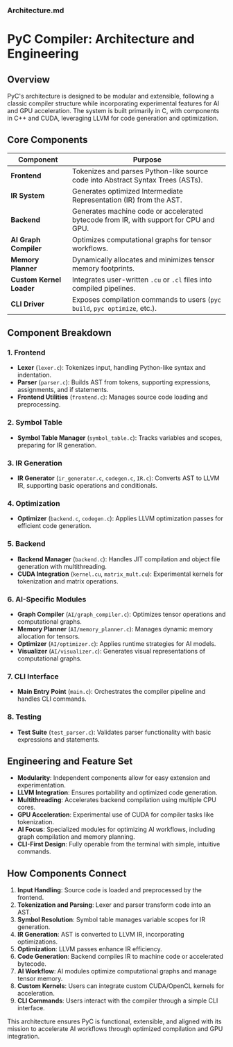 ### Architecture.md

# PyC Compiler: Architecture and Engineering

## Overview

PyC's architecture is designed to be modular and extensible, following a classic compiler structure while incorporating experimental features for AI and GPU acceleration. The system is built primarily in C, with components in C++ and CUDA, leveraging LLVM for code generation and optimization.

## Core Components

| Component          | Purpose                                                                 |
|--------------------|-------------------------------------------------------------------------|
| **Frontend**       | Tokenizes and parses Python-like source code into Abstract Syntax Trees (ASTs). |
| **IR System**      | Generates optimized Intermediate Representation (IR) from the AST.       |
| **Backend**        | Generates machine code or accelerated bytecode from IR, with support for CPU and GPU. |
| **AI Graph Compiler** | Optimizes computational graphs for tensor workflows.                    |
| **Memory Planner** | Dynamically allocates and minimizes tensor memory footprints.            |
| **Custom Kernel Loader** | Integrates user-written `.cu` or `.cl` files into compiled pipelines.    |
| **CLI Driver**     | Exposes compilation commands to users (`pyc build`, `pyc optimize`, etc.). |

## Component Breakdown

### 1. Frontend

- **Lexer** (`lexer.c`): Tokenizes input, handling Python-like syntax and indentation.  
- **Parser** (`parser.c`): Builds AST from tokens, supporting expressions, assignments, and if statements.  
- **Frontend Utilities** (`frontend.c`): Manages source code loading and preprocessing.

### 2. Symbol Table

- **Symbol Table Manager** (`symbol_table.c`): Tracks variables and scopes, preparing for IR generation.

### 3. IR Generation

- **IR Generator** (`ir_generator.c`, `codegen.c`, `IR.c`): Converts AST to LLVM IR, supporting basic operations and conditionals.

### 4. Optimization

- **Optimizer** (`backend.c`, `codegen.c`): Applies LLVM optimization passes for efficient code generation.

### 5. Backend

- **Backend Manager** (`backend.c`): Handles JIT compilation and object file generation with multithreading.  
- **CUDA Integration** (`kernel.cu`, `matrix_mult.cu`): Experimental kernels for tokenization and matrix operations.

### 6. AI-Specific Modules

- **Graph Compiler** (`AI/graph_compiler.c`): Optimizes tensor operations and computational graphs.  
- **Memory Planner** (`AI/memory_planner.c`): Manages dynamic memory allocation for tensors.  
- **Optimizer** (`AI/optimizer.c`): Applies runtime strategies for AI models.  
- **Visualizer** (`AI/visualizer.c`): Generates visual representations of computational graphs.

### 7. CLI Interface

- **Main Entry Point** (`main.c`): Orchestrates the compiler pipeline and handles CLI commands.

### 8. Testing

- **Test Suite** (`test_parser.c`): Validates parser functionality with basic expressions and statements.

## Engineering and Feature Set

- **Modularity**: Independent components allow for easy extension and experimentation.  
- **LLVM Integration**: Ensures portability and optimized code generation.  
- **Multithreading**: Accelerates backend compilation using multiple CPU cores.  
- **GPU Acceleration**: Experimental use of CUDA for compiler tasks like tokenization.  
- **AI Focus**: Specialized modules for optimizing AI workflows, including graph compilation and memory planning.  
- **CLI-First Design**: Fully operable from the terminal with simple, intuitive commands.

## How Components Connect

1. **Input Handling**: Source code is loaded and preprocessed by the frontend.  
2. **Tokenization and Parsing**: Lexer and parser transform code into an AST.  
3. **Symbol Resolution**: Symbol table manages variable scopes for IR generation.  
4. **IR Generation**: AST is converted to LLVM IR, incorporating optimizations.  
5. **Optimization**: LLVM passes enhance IR efficiency.  
6. **Code Generation**: Backend compiles IR to machine code or accelerated bytecode.  
7. **AI Workflow**: AI modules optimize computational graphs and manage tensor memory.  
8. **Custom Kernels**: Users can integrate custom CUDA/OpenCL kernels for acceleration.  
9. **CLI Commands**: Users interact with the compiler through a simple CLI interface.

This architecture ensures PyC is functional, extensible, and aligned with its mission to accelerate AI workflows through optimized compilation and GPU integration.
